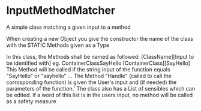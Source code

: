 # InputMethodMatcher
A simple class matching a given input to a method

When creating a new Object you give the constructor the name of the class with the STATIC Methods given as a Type

In this class, the Methods shall be named as followed:
[ClassName][Input to be identified with] eg. ContainerClassSayHello
[ContainerClass][SayHello]
This Method will be called if the string input of the function equals "SayHello" or "sayhello" ...
The Method "Handle" (called to call the corrosponding function) is given the User's input and (if needed) the parameters of the function.'
The class also has a List of sensibles which can be edited. If a word of this list is in the users input, no method will be called as a safety measure
